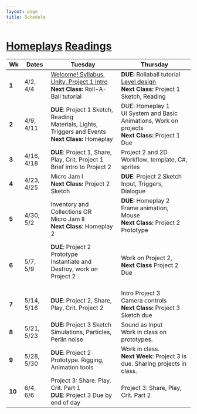 ```yaml
---
layout: page
title: Schedule
---
```

# [Homeplays](homeplays.md) [Readings](readings.md)

| **Wk** | **Dates**      | **Tuesday**                                                                                                    | **Thursday**                                                                                                                  |
| ------ | -------------- | -------------------------------------------------------------------------------------------------------------- | ----------------------------------------------------------------------------------------------------------------------------- |
| **1**  | 4/2, 4/4       | [Welcome! Syllabus, Unity, Project 1 Intro](day-1.md) <br/> **Next Class:** Roll-A-Ball tutorial               | **DUE:** Rollaball tutorial <br/> [Level design](day-2.md)<br/> **Next Class:** Project 1 Sketch, Reading                     |
| **2**  | 4/9, 4/11      | **DUE**: Project 1 Sketch, Reading <br/> Materials, Lights, Triggers and Events <br/> **Next Class:** Homeplay | DUE: Homeplay 1 <br/> UI System and Basic Animations, Work on projects<br/> **Next Class:** Project 1 Due                     |
| **3**  | 4/16, 4/18     | **DUE**: Project 1, Share, Play, Crit. Project 1 <br/> Brief intro to Project 2                                | Project 2 and 2D Workflow, template, C#, sprites<br>                                                                          |
| **4**  | 4/23, 4/25<br> | Micro Jam I <br/> **Next Class:** Project 2 Sketch<br>                                                         | **DUE**: Project 2 Sketch <br/> Input, Triggers, Dialogue                                                                     |
| **5**  | 4/30, 5/2<br>  | Inventory and Collections OR <br/> Micro Jam II <br/> **Next Class**: Homeplay 2                               | **DUE:** Homeplay 2<br/> Frame animation, Mouse<br/> **Next Class:** Project 2 Prototype<br><br>                              |
| **6**  | 5/7, 5/9<br>   | **DUE**: Project 2 Prototype <br/> Instantiate and Destroy, work on Project 2<br><br>                          | Work on Project 2,<br/> **Next Class** Project 2 Due<br>                                                                      |
| **7**  | 5/14, 5/16<br> | **DUE**: Project 2, Share, Play, Crit. Project 2<br>                                                           | Intro Project 3 <br/> Camera controls <br/> **Next Class:** Project 3 Sketch due<br>                                          |
| **8**  | 5/21, 5/23<br> | **DUE:** Project 3 Sketch <br/> Simulations, Particles, Perlin noise<br>                                       | Sound as Input<br>Work in class on prototypes.                                                                                |
| **9**  | 5/28, 5/30<br> | **DUE**: Project 2 Prototype. Rigging, Animation tools<br>                                                     | Work in class. <br/> **Next Week**: Project 3 is due. Sharing projects in class.<br>                                          |
| **10** | 6/4, 6/6<br>   | Project 3: Share. Play. Crit. Part 1 <br/> **DUE**: Project 3 Due by end of day<br>                            | <!--[Course Evals!](https://be.my.ucla.edu/directlink.aspx?featureID=161&src=r0) <br/>-->Project 3: Share, Play, Crit. Part 2 |



